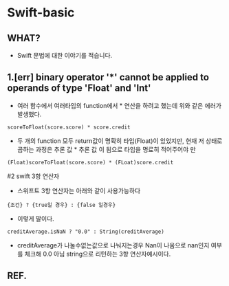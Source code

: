 # Swift-basic

## WHAT?
+ Swift 문법에 대한 이야기를 적습니다.

## 1.[err] binary operator '*' cannot be applied to operands of type 'Float' and 'Int'

+ 여러 함수에서 여러타입의 function에서 * 연산을 하려고 했는데 위와 같은 에러가 발생했다.

```
scoreToFloat(score.score) * score.credit
```

+ 두 개의 function 모두 return값이 명확히 타입(Float)이 있었지만, 현재 저 상태로 곱하는 과정은 추론 값 * 추론 값 이 됨으로 타입을 명료히 적어주어야 만 

```
(Float)scoreToFloat(score.score) * (FLoat)score.credit
```


#2 swift 3항 연산자
+ 스위프트 3항 연산자는 아래와 같이 사용가능하다

```
{조건} ? {true일 경우} : {false 일경우}
```

+ 이렇게 말이다.

```
creditAverage.isNaN ? "0.0" : String(creditAverage)
```
+ creditAverage가 나눌수없는값으로 나눠지는경우 Nan이 나옴으로 nan인지 여부를 체크해 0.0 아님 string으로 리턴하는 3항 연산자예시이다.


## REF.
